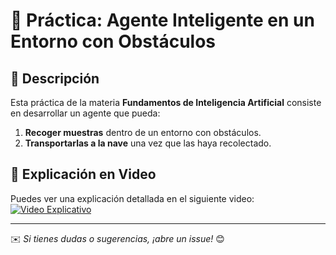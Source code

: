 # 🚀 Práctica: Agente Inteligente en un Entorno con Obstáculos

## 📌 Descripción
Esta práctica de la materia **Fundamentos de Inteligencia Artificial** consiste en desarrollar un agente que pueda:

1. **Recoger muestras** dentro de un entorno con obstáculos.
2. **Transportarlas a la nave** una vez que las haya recolectado.

## 🎥 Explicación en Video
Puedes ver una explicación detallada en el siguiente video:
[![Video Explicativo](https://img.youtube.com/vi/7aIjg6FM3bM/0.jpg)](https://youtu.be/7aIjg6FM3bM)

---
✉️ *Si tienes dudas o sugerencias, ¡abre un issue!* 😊
